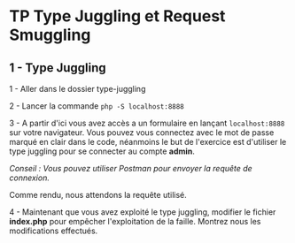 # TP Type Juggling et Request Smuggling

## 1 - Type Juggling

1 - Aller dans le dossier type-juggling

2 - Lancer la commande ``php -S localhost:8888``

3 - A partir d'ici vous avez accès a un formulaire en lançant ``localhost:8888`` sur votre navigateur.
Vous pouvez vous connectez avec le mot de passe marqué en clair dans le code, néanmoins le but de l'exercice est d'utiliser le type juggling pour se connecter au compte **admin**.

*Conseil : Vous pouvez utiliser Postman pour envoyer la requête de connexion.*

Comme rendu, nous attendons la requête utilisé.


4 - Maintenant que vous avez exploité le type juggling, modifier le fichier **index.php** pour empêcher l'exploitation de la faille. 
Montrez nous les modifications effectués.
